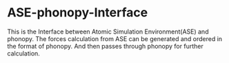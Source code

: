 # ASE-phonopy-Interface
This is the Interface between Atomic Simulation Environment(ASE) and phonopy. The forces calculation from ASE can be generated and ordered in the format of phonopy. And then passes through phonopy for further calculation.
